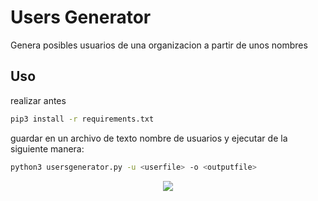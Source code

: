 # Users Generator

Genera posibles usuarios de una organizacion a partir de unos nombres

## Uso

realizar antes
```bash
pip3 install -r requirements.txt
```
guardar en un archivo de texto nombre de usuarios y ejecutar de la siguiente manera:
```bash
python3 usersgenerator.py -u <userfile> -o <outputfile>
```

<p align="center">
<img src="/images/demo.png">
</p>